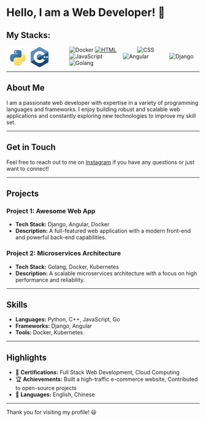 # Hello, I am a Web Developer! 👋

## My Stacks:

<div>
  <a href="https://www.instagram.com/liu_rus/"><img align="left" alt="Python" width="59px" src="https://raw.githubusercontent.com/github/explore/80688e429a7d4ef2fca1e82350fe8e3517d3494d/topics/python/python.png" /></a>
  <img src="https://blog.codewithdan.com/wp-content/uploads/2023/06/Docker-Logo.png" alt="Docker" title="Docker" style="margin-left: 50px; width: 130px"/>
  <a href="https://www.instagram.com/liu_rus/"><img align="left" alt="C++" width="55px" src="https://raw.githubusercontent.com/github/explore/180320cffc25f4ed1bbdfd33d4db3a66eeeeb358/topics/cpp/cpp.png" /></a>
  <a href="https://www.instagram.com/liu_rus/"><img src="https://upload.wikimedia.org/wikipedia/commons/thumb/6/61/HTML5_logo_and_wordmark.svg/1200px-HTML5_logo_and_wordmark.svg.png" alt="HTML" title="HTML" width="55px"/></a>
  <img src="https://cdn-icons-png.flaticon.com/512/888/888847.png" alt="CSS" title="CSS" style="margin-left: 50px; width: 59px"/>
  <img src="https://i0.wp.com/theicom.org/wp-content/uploads/2016/03/js-logo.png?fit=500%2C500&ssl=1&w=640" alt="JavaScript" title="JavaScript" style="margin-left: 50px; width: 55px"/>
  <img src="https://pluralsight2.imgix.net/paths/images/angular-14a0f6532f.png" alt="Angular" title="Angular" style="margin-left: 50px; width: 90px"/>
  <img src="https://www.djangoproject.com/m/img/logos/django-logo-positive.png" alt="Django" title="Django" style="margin-left: 50px; width: 90px"/>
  <img src="https://www.seekpng.com/png/full/399-3990193_building-a-go-web-app-from-scratch-to.png" alt="Golang" title="Golang" style="margin-left: 50px; width: 90px"/>
</div>

---

## About Me

I am a passionate web developer with expertise in a variety of programming languages and frameworks. I enjoy building robust and scalable web applications and constantly exploring new technologies to improve my skill set.

---

## Get in Touch

Feel free to reach out to me on [Instagram](https://www.instagram.com/liu_rus/) if you have any questions or just want to connect!

---

## Projects

### Project 1: Awesome Web App
- **Tech Stack:** Django, Angular, Docker
- **Description:** A full-featured web application with a modern front-end and powerful back-end capabilities.

### Project 2: Microservices Architecture
- **Tech Stack:** Golang, Docker, Kubernetes
- **Description:** A scalable microservices architecture with a focus on high performance and reliability.

---

## Skills

- **Languages:** Python, C++, JavaScript, Go
- **Frameworks:** Django, Angular
- **Tools:** Docker, Kubernetes

---

## Highlights

- 📜 **Certifications:** Full Stack Web Development, Cloud Computing
- 🏆 **Achievements:** Built a high-traffic e-commerce website, Contributed to open-source projects
- 💬 **Languages:** English, Chinese

---

Thank you for visiting my profile! 😃
